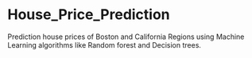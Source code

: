 # House_Price_Prediction

Prediction house prices of Boston and California Regions using Machine Learning algorithms like Random forest and Decision trees.
